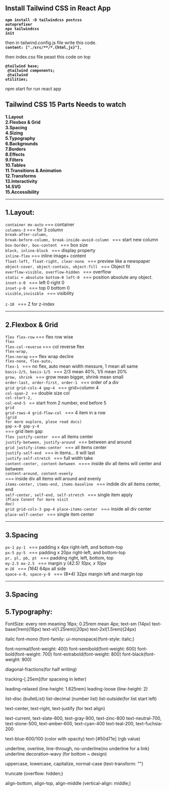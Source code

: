 <h2>Install Tailwind CSS in React App </h2>

<code><b>npm install -D tailwindcss postcss autoprefixer</b></code></br>
<code><b>npx tailwindcss init</b></code></br>

then in tailwind.config.js file write this code.</br>
<code><b>content: ["./src/**/*.{html,js}"]</b>,</code></br>

then index.css file peast this code on top

<code><b>@tailwind base;</br>
@tailwind components;</br>
@tailwind utilities;</b></br></code>

npm start for run react app

<h2>Tailwind CSS 15 Parts Needs to watch </h2>

<b>1.Layout</b><br>
<b>2.Flexbox & Grid</b><br>
<b>3.Spacing</b><br>
<b>4.Sizing</b><br>
<b>5.Typography</b><br>
<b>6.Backgrounds</b><br>
<b>7.Borders</b><br>
<b>8.Effects</b><br>
<b>9.Filters</b><br>
<b>10.Tables</b><br>
<b>11.Transitions & Animation</b><br>
<b>12.Transforms</b><br>
<b>13.Interactivity</b><br>
<b>14.SVG</b><br>
<b>15.Accessibility</b><br>

<hr>

<h2>1.Layout:</h2>

<code>container mx-auto</code> === container <br/>
<code>columns-3</code> === for 3 column <br/>
<code>break-after-column, break-before-column, break-inside-avoid-column </code> === start new column  <br/>
<code>box-border, box-content </code> === box size <br/>
<code>block, inline-block </code> === display property <br/>
<code>inline-flex</code> === inline image+ content <br/>
<code>float-left, float-right, clear-none </code> === preview like a newspaper <br/>
<code>object-cover, object-contain, object-fill </code> === Object fit <br/>
<code>overflow-visible, overflow-hidden </code> === overflow <br/>
<code>static + absolute bottom-0 left-0 </code> === position absolute any object. <br/>
<code>inset-x-0	</code> === left 0 right 0 <br/>
<code>inset-y-0 </code> === top 0 bottom 0 <br/>
<code>visible,invisible </code> === visibility <br/>  
<code>z-10 </code> === Z for z-index <br/>


<hr>


<h2>2.Flexbox & Grid</h2>

<code>flex flex-row</code> === flex row wise<br/> 
<code>flex flex-col-reverse</code> === col reverse flex<br/> 
<code>flex-wrap, flex-norap</code> === flex wrap declire<br/> 
<code>flex-none, flex-auto, flex-1 </code> === no flex, auto mean width messure, 1 mean all same<br/> 
<code>basis-2/5, basis-1/5 </code> === 2/3 mean 40%, 1/5 mean 20%<br/> 
<code>grow, shrink </code> === grow mean bigger, shrink mean small<br/> 
<code>order-last, order-first, order-1 </code> === order of a div<br/> 
<code>grid grid-cols-4 gap-4 </code> === grid+column 4<br/> 
<code>col-span-2 </code> == double size col<br/> 
<code>col-start-2, col-end-5 </code> == start from 2 number, end before 5<br/> 
<code>grid grid-rows-4 grid-flow-col </code> === 4 item in a row<br/> 
<code>(grid for more explore, plese read docs)</code><br/> 
<code>gap-x-8 gap-y-4 </code> === grid item gap<br/> 
<code>flex justify-center </code> === all items center<br/> 
<code>justify-between, justify-around </code> === between and around<br/> 
<code>grid justify-items-center </code> === all items center<br/> 
<code>justify-self-end </code> === in items... it will last<br/> 
<code>justify-self-stretch </code> === full width take<br/> 
<code>content-center, content-between </code> ==== inside div all items will center and between<br/> 
<code>content-around, content-evenly </code> === inside div all items will around and evenly<br/> 
<code>items-center, items-end, items-baseline </code> === indide div all items center, end<br/> 
<code>self-center, self-end, self-stretch </code> === single item apply<br/> 
<code>(Place Conent for more visit doc)</code><br/> 
<code>grid grid-cols-3 gap-4 place-items-center </code> === inside all div center<br/> 
<code>place-self-center </code> === single item center<br/> 

<hr>

<h2>3.Spacing</h2>

<code>px-1 py-1  </code> === padding x 4px right-left, and bottom-top<br/> 
<code>px-5 py-5  </code> === padding x 20px right-left, and bottom-top<br/> 
<code>pr, pl, pb, pt  </code> === padding right, left, bottom, top<br/> 
<code>my-2.5 mx-2.5  </code> === margin y (4*2.5) 10px, x 10px<br/> 
<code>m-16  </code> === (16*4) 64px all side<br/> 
<code>space-x-8, space-y-8  </code> === (8*4) 32px margin left and margin top<br/> 

<hr>

<h2>3.Spacing</h2>




<h2>5.Typography:</h2>

FontSize: every rem meaning 16px; 0.25rem mean 4px;
text-sm (14px)
text-base(1rem)(16px)
text-xl(1.25rem)(20px)
text-2xl(1.5rem)(24px)

italic font-mono (font-family: ui-monospace)(font-style: italic;)

font-normal(font-weight: 400)
font-semibold(font-weight: 600)
font-bold(font-weight: 700)
font-extrabold(font-weight: 800)
font-black(font-weight: 900)

diagonal-fractions(for half writing)

tracking-[.25em](for spaceing in letter)

leading-relaxed (line-height: 1.625rem)
leading-loose (line-height: 2)

list-disc (bulletList)
list-decimal (number list)
list-outside(for list start left)

text-center, text-right, text-justify (for text align)

text-current, text-slate-600, text-gray-900, text-zinc-800
text-neutral-700, text-stone-500, text-amber-600, text-cyan-400
text-teal-200, text-fuchsia-200

text-blue-600/100 (color with opacity)
text-[#50d71e] (rgb value)

underline, overline, line-through, no-underline(no underline for a link)
underline decoration-wavy (for bottom ~ design)

uppercase, lowercase, capitalize, normal-case (text-transform: "")

truncate (overflow: hidden;)

align-bottom, align-top, align-middle (vertical-align: middle;)

